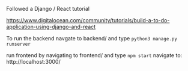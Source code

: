 Followed a Django / React tutorial

https://www.digitalocean.com/community/tutorials/build-a-to-do-application-using-django-and-react

To run the backend navgate to backend/ and type
`python3 manage.py runserver`

run frontend by navigating to frontend/ and type
`npm start`
navigate to: http://localhost:3000/
